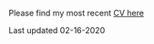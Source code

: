 Please find my most recent [CV here](https://benhmiel.github.io/Content/CV_Hmiel_Jan20.pdf)

Last updated 02-16-2020
